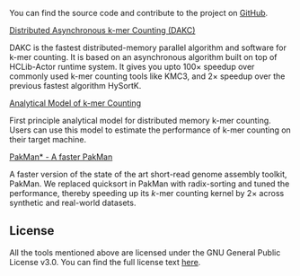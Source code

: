 You can find the source code and contribute to the project on [GitHub](https://github.com/Souvadra/dakc/tree/main).

[Distributed Asynchronous k-mer Counting (DAKC)](dakc.md)

DAKC is the fastest distributed-memory parallel algorithm and software for k-mer counting.
It is based on an asynchronous algorithm built on top of HCLib-Actor runtime system.
It gives you upto $100\times$ speedup over commonly used k-mer counting tools like KMC3, and $2\times$ speedup over the previous fastest algorithm HySortK.

[Analytical Model of k-mer Counting](model.md)

First principle analytical model for distributed memory k-mer counting.
Users can use this model to estimate the performance of k-mer counting on their target machine.

[PakMan* - A faster PakMan](pkm.md)

A faster version of the state of the art short-read genome assembly toolkit, PakMan.
We replaced quicksort in PakMan with radix-sorting and tuned the performance, thereby speeding up its $k$-mer counting kernel by 2$\times$ across synthetic and real-world datasets.

## License 
All the tools mentioned above are licensed under the GNU General Public License v3.0. You can find the full license text [here](https://www.gnu.org/licenses/gpl-3.0.en.html).